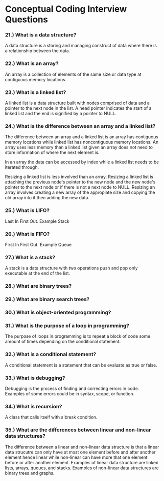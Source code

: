 # Conceptual Coding Interview Questions
### 21.) What is a data structure? <br>
A data structure is a storing and managing construct of data where there is a relationship between the data.
### 22.) What is an array? <br>
An array is a collection of elements of the same size or data type at contiguous memory locations.
### 23.) What is a linked list? <br>
A linked list is a data structure built with nodes comprised of data and a pointer to the next node in the list. A head pointer indicates the start of a linked list and the end is signified by a pointer to NULL.
### 24.) What is the difference between an array and a linked list? <br>
The difference between an array and a linked list is an array has contiguous memory locations while linked list has noncontiguous memory locations. An array uses less memory than a linked list given an array does not need to store information of where the next element is. 

In an array the data can be accessed by index while a linked list needs to be iterated through.

Resizing a linked list is less involved than an array. 
Resizing a linked list is attaching the previous node's pointer to the new node and the new node's pointer to the next node or if there is not a next node to NULL. 
Resizing an array involves creating a new array of the appropiate size and copying the old array into it then adding the new data.

### 25.) What is LIFO? <br>
Last In First Out. Example Stack
### 26.) What is FIFO? <br>
First In First Out. Example Queue
### 27.) What is a stack? <br>
A stack is a data structure with two operations push and pop only executable at the end of the list.
### 28.) What are binary trees? <br>

### 29.) What are binary search trees? <br>

### 30.) What is object-oriented programming? <br>

### 31.) What is the purpose of a loop in programming? <br>
The purpose of loops in programming is to repeat a block of code some amount of times depending on the conditional statement.
### 32.) What is a conditional statement? <br>
A conditional statement is a statement that can be evaluate as true or false.
### 33.) What is debugging? <br>
Debugging is the process of finding and correcting errors in code. Examples of some errors could be in syntax, scope, or function.
### 34.) What is recursion? <br>
A class that calls itself with a break condition.
### 35.) What are the differences between linear and non-linear data structures? <br>
The difference between a linear and non-linear data structure is that a linear data strucutre can only have at most one element before and after another element hence linear while non-linear can have more that one element before or after another element. Examples of linear data structure are linked lists, arrays, queues, and stacks. Examples of non-linear data structures are binary trees and graphs.
